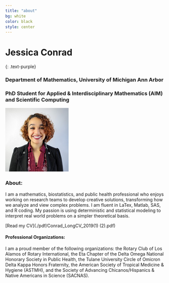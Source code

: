 ```yaml
---
title: "about"
bg: white
color: black
style: center 
---
```


# Jessica Conrad
{: .text-purple}

### Department of Mathematics, University of Michigan Ann Arbor
### PhD Student for Applied & Interdisciplinary Mathematics (AIM) and Scientific Computing

![This is a photo](./img/conrad.jpg)

### About:
I am a mathematics, biostatistics, and public health professional who enjoys working on research teams to develop creative solutions, transforming how we analyze and view complex problems. 
I am fluent in LaTex, Matlab, SAS, and R coding. 
My passion is using deterministic and statistical modeling to interpret real world problems on a simpler theoretical basis.

[Read my CV](./pdf/Conrad_LongCV_2019(1) (2).pdf)

#### Professional Organizations:
I am a proud member of the following organizations: the Rotary Club of Los Alamos of Rotary International, the Eta Chapter of the Delta Omega National Honorary Society in Public Health, the Tulane University Circle of Omicron Delta Kappa Honors Fraternity, the American Society of Tropical Medicine & Hygiene (ASTMH), and the Society of Advancing Chicanos/Hispanics & Native Americans in Science (SACNAS).


